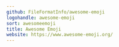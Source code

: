 ```yaml
---
github: FileFormatInfo/awesome-emoji
logohandle: awesome-emoji
sort: awesomeemoji
title: Awesome Emoji
website: https://www.awesome-emoji.org/
---
```

